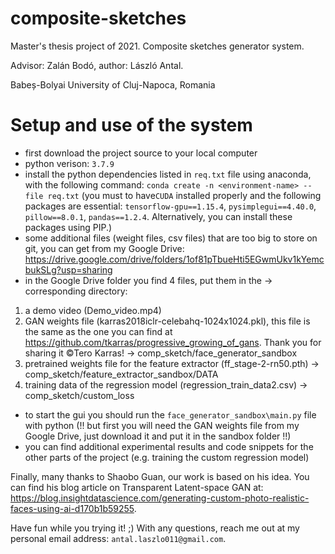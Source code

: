 # composite-sketches
Master's thesis project of 2021. Composite sketches generator system. 

Advisor: Zalán Bodó, author: László Antal.

Babeș-Bolyai University of Cluj-Napoca, Romania


# Setup and use of the system

- first download the project source to your local computer
- python verison: `3.7.9`
- install the python dependencies listed in `req.txt` file using anaconda, with the following command: `conda create -n <environment-name> --file req.txt` (you must to have`CUDA` installed properly and the following packages are essential: `tensorflow-gpu==1.15.4`, `pysimplegui==4.40.0`, `pillow==8.0.1`, `pandas==1.2.4`. Alternatively, you can install these packages using PIP.)
- some additional files (weight files, csv files) that are too big to store on git, you can get from my Google Drive: https://drive.google.com/drive/folders/1of81pTbueHti5EGwmUkv1kYemcbukSLg?usp=sharing
- in the Google Drive folder you find 4 files, put them in the -> corresponding directory:
1. a demo video (Demo_video.mp4)
2. GAN weights file (karras2018iclr-celebahq-1024x1024.pkl), this file is the same as the one you can find at https://github.com/tkarras/progressive_growing_of_gans. Thank you for sharing it ©Tero Karras!  -> comp_sketch/face_generator_sandbox
3. pretrained weights file for the feature extractor (ff_stage-2-rn50.pth) -> comp_sketch/feature_extractor_sandbox/DATA
4. training data of the regression model (regression_train_data2.csv)  -> comp_sketch/custom_loss
- to start the gui you should run the `face_generator_sandbox\main.py` file with python (!! but first you will need the GAN weights file from my Google Drive, just download it and put it in the sandbox folder !!)
- you can find additional experimental results and code snippets for the other parts of the project (e.g. training the custom regression model)




Finally, many thanks to Shaobo Guan, our work is based on his idea. You can find his blog article on Transparent Latent-space GAN at: https://blog.insightdatascience.com/generating-custom-photo-realistic-faces-using-ai-d170b1b59255.


Have fun while you trying it! ;)
With any questions, reach me out at my personal email address: `antal.laszlo011@gmail.com`.
